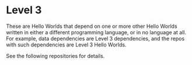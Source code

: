 # Level 3

These are Hello Worlds that depend on one or more other
Hello Worlds written in either a different programming
language, or in no language at all. For example, data
dependencies are Level 3 dependencies, and the repos
with such dependencies are Level 3 Hello Worlds.

See the following repositories for details.
